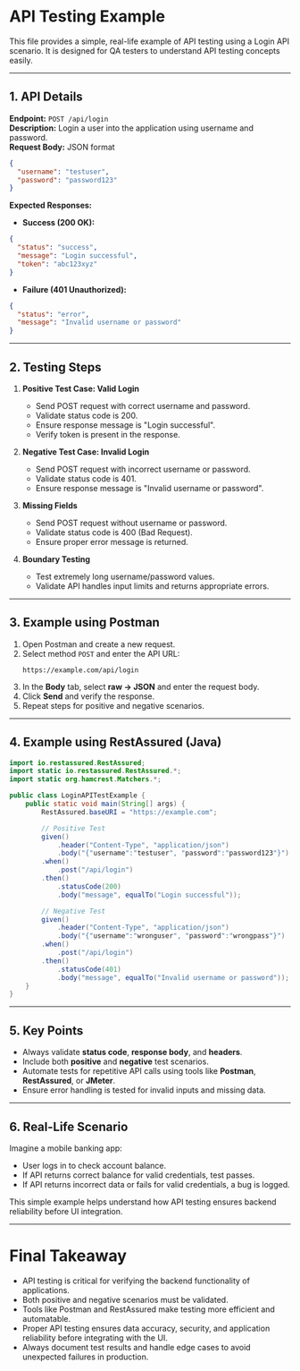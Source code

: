 # API Testing Example

This file provides a simple, real-life example of API testing using a Login API scenario. It is designed for QA testers to understand API testing concepts easily.

---

## 1. API Details

**Endpoint:** `POST /api/login`  
**Description:** Login a user into the application using username and password.  
**Request Body:** JSON format

```json
{
  "username": "testuser",
  "password": "password123"
}
```

**Expected Responses:**

- **Success (200 OK):**

```json
{
  "status": "success",
  "message": "Login successful",
  "token": "abc123xyz"
}
```

- **Failure (401 Unauthorized):**

```json
{
  "status": "error",
  "message": "Invalid username or password"
}
```

---

## 2. Testing Steps

1. **Positive Test Case: Valid Login**  
   - Send POST request with correct username and password.  
   - Validate status code is 200.  
   - Ensure response message is "Login successful".  
   - Verify token is present in the response.

2. **Negative Test Case: Invalid Login**  
   - Send POST request with incorrect username or password.  
   - Validate status code is 401.  
   - Ensure response message is "Invalid username or password".

3. **Missing Fields**  
   - Send POST request without username or password.  
   - Validate status code is 400 (Bad Request).  
   - Ensure proper error message is returned.

4. **Boundary Testing**  
   - Test extremely long username/password values.  
   - Validate API handles input limits and returns appropriate errors.

---

## 3. Example using Postman

1. Open Postman and create a new request.  
2. Select method `POST` and enter the API URL:  
   ```
   https://example.com/api/login
   ```
3. In the **Body** tab, select **raw → JSON** and enter the request body.  
4. Click **Send** and verify the response.  
5. Repeat steps for positive and negative scenarios.

---

## 4. Example using RestAssured (Java)

```java
import io.restassured.RestAssured;
import static io.restassured.RestAssured.*;
import static org.hamcrest.Matchers.*;

public class LoginAPITestExample {
    public static void main(String[] args) {
        RestAssured.baseURI = "https://example.com";

        // Positive Test
        given()
            .header("Content-Type", "application/json")
            .body("{"username":"testuser", "password":"password123"}")
        .when()
            .post("/api/login")
        .then()
            .statusCode(200)
            .body("message", equalTo("Login successful"));

        // Negative Test
        given()
            .header("Content-Type", "application/json")
            .body("{"username":"wronguser", "password":"wrongpass"}")
        .when()
            .post("/api/login")
        .then()
            .statusCode(401)
            .body("message", equalTo("Invalid username or password"));
    }
}
```

---

## 5. Key Points

- Always validate **status code**, **response body**, and **headers**.  
- Include both **positive** and **negative** test scenarios.  
- Automate tests for repetitive API calls using tools like **Postman**, **RestAssured**, or **JMeter**.  
- Ensure error handling is tested for invalid inputs and missing data.

---

## 6. Real-Life Scenario

Imagine a mobile banking app:  

- User logs in to check account balance.  
- If API returns correct balance for valid credentials, test passes.  
- If API returns incorrect data or fails for valid credentials, a bug is logged.  

This simple example helps understand how API testing ensures backend reliability before UI integration.

---

# Final Takeaway

- API testing is critical for verifying the backend functionality of applications.
- Both positive and negative scenarios must be validated.
- Tools like Postman and RestAssured make testing more efficient and automatable.
- Proper API testing ensures data accuracy, security, and application reliability before integrating with the UI.
- Always document test results and handle edge cases to avoid unexpected failures in production.


